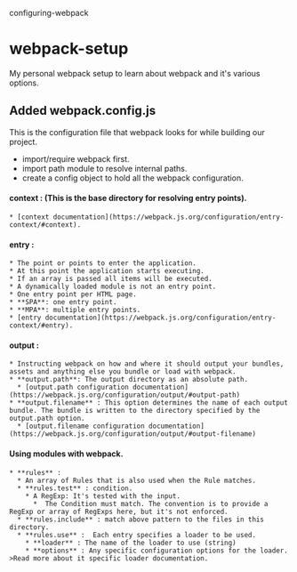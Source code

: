 configuring-webpack
# webpack-setup
My personal webpack setup to learn about webpack and it's various options.

## Added webpack.config.js
This is the configuration file that webpack looks for while building our project.
* import/require webpack first.
* import path module to resolve internal paths.
* create a config object to hold all the webpack configuration.


#### context : (This is the base directory for resolving entry points).
    * [context documentation](https://webpack.js.org/configuration/entry-context/#context).


#### entry :
    * The point or points to enter the application.
    * At this point the application starts executing.
    * If an array is passed all items will be executed.
    * A dynamically loaded module is not an entry point.
    * One entry point per HTML page.
    * **SPA**: one entry point.
    * **MPA**: multiple entry points.
    * [entry documentation](https://webpack.js.org/configuration/entry-context/#entry).


#### output :
    * Instructing webpack on how and where it should output your bundles, assets and anything else you bundle or load with webpack.
    * **output.path**: The output directory as an absolute path.
      * [output.path configuration documentation](https://webpack.js.org/configuration/output/#output-path)
    * **output.filename** : This option determines the name of each output bundle. The bundle is written to the directory specified by the output.path option.
      * [output.filename configuration documentation](https://webpack.js.org/configuration/output/#output-filename)


#### Using modules with webpack.
    * **rules** :
      * An array of Rules that is also used when the Rule matches.
      * **rules.test** : condition.
        * A RegExp: It's tested with the input.
          *  The Condition must match. The convention is to provide a RegExp or array of RegExps here, but it's not enforced.
      * **rules.include** : match above pattern to the files in this directory.
      * **rules.use** :  Each entry specifies a loader to be used.
        * **loader** : The name of the loader to use (string)
        * **options** : Any specific configuration options for the loader. >Read more about it specific loader documentation.
